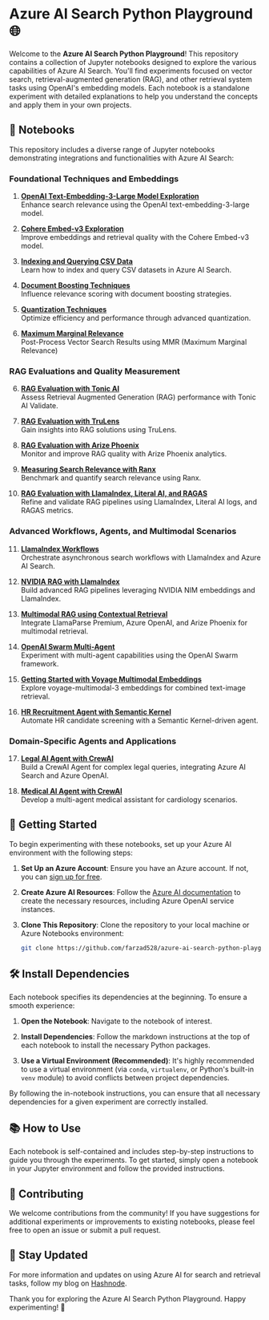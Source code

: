 # Azure AI Search Python Playground 🌐

Welcome to the **Azure AI Search Python Playground**! This repository contains a collection of Jupyter notebooks designed to explore the various capabilities of Azure AI Search. You'll find experiments focused on vector search, retrieval-augmented generation (RAG), and other retrieval system tasks using OpenAI's embedding models. Each notebook is a standalone experiment with detailed explanations to help you understand the concepts and apply them in your own projects.

## 📓 Notebooks

This repository includes a diverse range of Jupyter notebooks demonstrating integrations and functionalities with Azure AI Search:

### Foundational Techniques and Embeddings
1. **[OpenAI Text-Embedding-3-Large Model Exploration](azure-ai-search-text-embedding-3-large.ipynb)**  
   Enhance search relevance using the OpenAI text-embedding-3-large model.

2. **[Cohere Embed-v3 Exploration](azure-ai-search-cohere-embed-v3.ipynb)**  
   Improve embeddings and retrieval quality with the Cohere Embed-v3 model.

3. **[Indexing and Querying CSV Data](azure-ai-search-csv.ipynb)**  
   Learn how to index and query CSV datasets in Azure AI Search.

4. **[Document Boosting Techniques](azure-ai-search-document-boosting.ipynb)**  
   Influence relevance scoring with document boosting strategies.

5. **[Quantization Techniques](azure-ai-search-scalar-quantization.ipynb)**  
   Optimize efficiency and performance through advanced quantization.
   
5. **[Maximum Marginal Relevance](azure-ai-search-maximum-marignal-relevance.ipynb)**  
   Post-Process Vector Search Results using MMR (Maximum Marginal Relevance)

### RAG Evaluations and Quality Measurement
6. **[RAG Evaluation with Tonic AI](azure-ai-search-rag-eval-tonic-ai.ipynb)**  
   Assess Retrieval Augmented Generation (RAG) performance with Tonic AI Validate.

7. **[RAG Evaluation with TruLens](azure-ai-search-rag-eval-trulens.ipynb)**  
   Gain insights into RAG solutions using TruLens.

8. **[RAG Evaluation with Arize Phoenix](azure-ai-search-rag-eval-arize-ai.ipynb)**  
   Monitor and improve RAG quality with Arize Phoenix analytics.

9. **[Measuring Search Relevance with Ranx](azure-ai-search-eval-ranx.ipynb)**  
   Benchmark and quantify search relevance using Ranx.

10. **[RAG Evaluation with LlamaIndex, Literal AI, and RAGAS](azure-ai-search-literal-ai-ragas.ipynb)**  
    Refine and validate RAG pipelines using LlamaIndex, Literal AI logs, and RAGAS metrics.

### Advanced Workflows, Agents, and Multimodal Scenarios
11. **[LlamaIndex Workflows](azure-ai-search-llamaindex-workflows.ipynb)**  
    Orchestrate asynchronous search workflows with LlamaIndex and Azure AI Search.

12. **[NVIDIA RAG with LlamaIndex](azure-ai-search-nvidia-rag.ipynb)**  
    Build advanced RAG pipelines leveraging NVIDIA NIM embeddings and LlamaIndex.

13. **[Multimodal RAG using Contextual Retrieval](azure-ai-search-contextual-retreival.ipynb)**  
    Integrate LlamaParse Premium, Azure OpenAI, and Arize Phoenix for multimodal retrieval.

14. **[OpenAI Swarm Multi-Agent](azure-ai-search-openai-swarm.ipynb)**  
    Experiment with multi-agent capabilities using the OpenAI Swarm framework.

15. **[Getting Started with Voyage Multimodal Embeddings](azure-ai-search-voyage-multimodal)**  
    Explore voyage-multimodal-3 embeddings for combined text-image retrieval.

16. **[HR Recruitment Agent with Semantic Kernel](azure-ai-search-recruitment-agent)**  
    Automate HR candidate screening with a Semantic Kernel-driven agent.

### Domain-Specific Agents and Applications
17. **[Legal AI Agent with CrewAI](azure-ai-search-legal-ai-agent.ipynb)**  
    Build a CrewAI Agent for complex legal queries, integrating Azure AI Search and Azure OpenAI.

18. **[Medical AI Agent with CrewAI](azure-ai-search-medical-ai-agent.ipynb)**  
    Develop a multi-agent medical assistant for cardiology scenarios.

## 🚀 Getting Started

To begin experimenting with these notebooks, set up your Azure AI environment with the following steps:

1. **Set Up an Azure Account**: Ensure you have an Azure account. If not, you can [sign up for free](https://azure.microsoft.com/free/).

2. **Create Azure AI Resources**: Follow the [Azure AI documentation](https://docs.microsoft.com/en-us/azure/cognitive-services/) to create the necessary resources, including Azure OpenAI service instances.

3. **Clone This Repository**: Clone the repository to your local machine or Azure Notebooks environment:

   ```bash
   git clone https://github.com/farzad528/azure-ai-search-python-playground.git
   ```

## 🛠️ Install Dependencies

Each notebook specifies its dependencies at the beginning. To ensure a smooth experience:

1. **Open the Notebook**: Navigate to the notebook of interest.

2. **Install Dependencies**: Follow the markdown instructions at the top of each notebook to install the necessary Python packages.

3. **Use a Virtual Environment (Recommended)**: It's highly recommended to use a virtual environment (via `conda`, `virtualenv`, or Python's built-in `venv` module) to avoid conflicts between project dependencies.

By following the in-notebook instructions, you can ensure that all necessary dependencies for a given experiment are correctly installed.

## 📚 How to Use

Each notebook is self-contained and includes step-by-step instructions to guide you through the experiments. To get started, simply open a notebook in your Jupyter environment and follow the provided instructions.

## 🤝 Contributing

We welcome contributions from the community! If you have suggestions for additional experiments or improvements to existing notebooks, please feel free to open an issue or submit a pull request.

## 🔔 Stay Updated

For more information and updates on using Azure AI for search and retrieval tasks, follow my blog on [Hashnode](https://hashnode.com/@Farzzy528).

Thank you for exploring the Azure AI Search Python Playground. Happy experimenting! 🎉